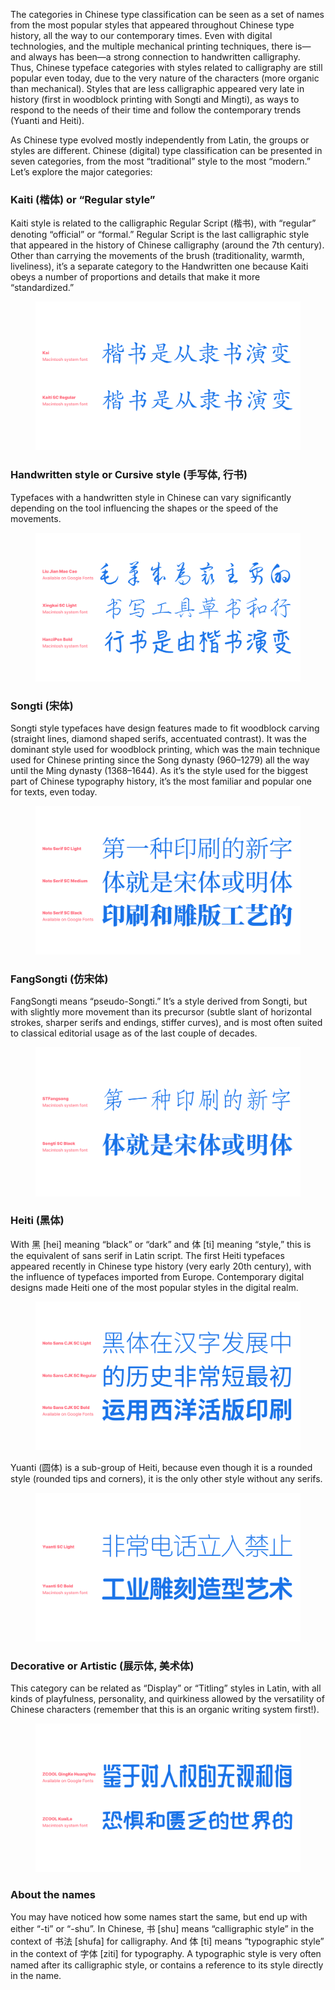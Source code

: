 The categories in Chinese type classification can be seen as a set of names from the most popular styles that appeared throughout Chinese type history, all the way to our contemporary times. Even with digital technologies, and the multiple mechanical printing techniques, there is—and always has been—a strong connection to handwritten calligraphy. Thus, Chinese typeface categories with styles related to calligraphy are still popular even today, due to the very nature of the characters (more organic than mechanical). Styles that are less calligraphic appeared very late in history (first in woodblock printing with Songti and Mingti), as ways to respond to the needs of their time and follow the contemporary trends (Yuanti and Heiti).

As Chinese type evolved mostly independently from Latin, the groups or styles are different. Chinese (digital) type classification can be presented in seven categories, from the most “traditional” style to the most “modern.” Let’s explore the major categories:

### Kaiti (楷体) or “Regular style”

Kaiti style is related to the calligraphic Regular Script (楷书), with “regular” denoting “official” or “formal.” Regular Script is the last calligraphic style that appeared in the history of Chinese calligraphy (around the 7th century). Other than carrying the movements of the brush (traditionality, warmth, liveliness), it’s a separate category to the Handwritten one because Kaiti obeys a number of proportions and details that make it more “standardized.”

<figure>

![Sample of Kaiti style Chinese typefaces - Kaiti, Kai, both Macintosh system fonts](images/A_kaiti.svg)

</figure>

### Handwritten style or Cursive style (手写体, 行书)

Typefaces with a handwritten style in Chinese can vary significantly depending on the tool influencing the shapes or the speed of the movements. 

<figure>

![Sample of Handwritten style Chinese typefaces - Liu Jian Mao Cao (GF), Xingkai SC, HanziPen (Mac OS)](images/B_handwritten_cursive.svg)

</figure>

### Songti (宋体)

Songti style typefaces have design features made to fit woodblock carving (straight lines, diamond shaped serifs, accentuated contrast). It was the dominant style used for woodblock printing, which was the main technique used for Chinese printing since the Song dynasty (960–1279) all the way until the Ming dynasty (1368–1644). As it’s the style used for the biggest part of Chinese typography history, it’s the most familiar and popular one for texts, even today. 

<figure>

![Sample of Songti style Chinese typeface - Noto Serif CJK (GF)](images/C_songti.svg)

</figure>

### FangSongti (仿宋体)

FangSongti means “pseudo-Songti.” It’s a style derived from Songti, but with slightly more movement than its precursor (subtle slant of horizontal strokes, sharper serifs and endings, stiffer curves), and is most often suited to classical editorial usage as of the last couple of decades.

<figure>

![Sample of FangSongti style Chinese typeface - STFangsong (Mac OS)](images/D_fangsongti.svg)

</figure>

### Heiti (黑体)

With 黑 [hei] meaning “black” or “dark” and 体 [ti] meaning “style,” this is the equivalent of sans serif in Latin script. The first Heiti typefaces appeared recently in Chinese type history (very early 20th century), with the influence of typefaces imported from Europe. Contemporary digital designs made Heiti one of the most popular styles in the digital realm.

<figure>

![Sample of Heiti style Chinese typeface - Noto Sans CJK (GF)](images/E_heiti.svg)

</figure>

Yuanti (圆体) is a sub-group of Heiti, because even though it is a rounded style (rounded tips and corners), it is the only other style without any serifs.

<figure>

![Sample of Yuanti style Chinese typeface - Yuanti (Mac OS)](images/F_yuanti.svg)

</figure>

### Decorative or Artistic (展示体, 美术体)

This category can be related as “Display” or “Titling” styles in Latin, with all kinds of playfulness, personality, and quirkiness allowed by the versatility of Chinese characters (remember that this is an organic writing system first!).

<figure>

![Sample of Decorative style Chinese typefaces - ZCOOL QingKe HuangYou, ZCOOL KuaiLe (GF)](images/G_decorative_artistic.svg)

</figure>

### About the names

You may have noticed how some names start the same, but end up with either “-ti” or “-shu”. In Chinese, 书 [shu] means “calligraphic style” in the context of 书法 [shufa] for calligraphy. And 体 [ti] means “typographic style” in the context of 字体 [ziti] for typography. A typographic style is very often named after its calligraphic style, or contains a reference to its style directly in the name.

